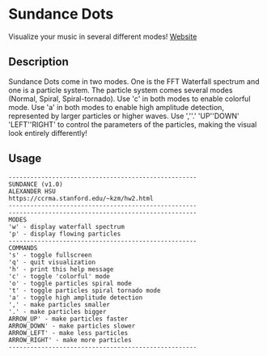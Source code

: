 Sundance Dots
===

Visualize your music in several different modes! 
[Website](ccrma.stanford.edu/~kzm/hw2/index.html)


Description
---

Sundance Dots come in two modes. 
One is the FFT Waterfall spectrum and one is a particle system. 
The particle system comes several modes (Normal, Spiral, Spiral-tornado).
Use 'c' in both modes to enable colorful mode. 
Use 'a' in both modes to enable high amplitude detection, represented by larger
particles or higher waves. 
Use ',''.' 'UP''DOWN' 'LEFT''RIGHT' to control the parameters of the particles,
making the visual look entirely differently! 


Usage
---

```
----------------------------------------------------
SUNDANCE (v1.0)
ALEXANDER HSU
https://ccrma.stanford.edu/~kzm/hw2.html
----------------------------------------------------
----------------------------------------------------
MODES
'w' - display waterfall spectrum
'p' - display flowing particles
----------------------------------------------------
COMMANDS
's' - toggle fullscreen
'q' - quit visualization
'h' - print this help message
'c' - toggle 'colorful' mode
'o' - toggle particles spiral mode
't' - toggle particles spiral tornado mode
'a' - toggle high amplitude detection
',' - make particles smaller
'.' - make particles bigger
ARROW_UP' - make particles faster
ARROW_DOWN' - make particles slower
ARROW_LEFT' - make less particles
ARROW_RIGHT' - make more particles
----------------------------------------------------
```
